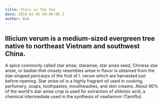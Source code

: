 ```yaml
---
title: Stars in the Sky
date: 2019-01-05 00:00:00 Z
author: Bob
---
```


## Illicium verum is a medium-sized evergreen tree native to northeast Vietnam and southwest China.

A spice commonly called star anise, staranise, star anise seed, Chinese star anise, or badian that closely resembles anise in flavor is obtained from the star-shaped pericarps of the fruit of I. verum which are harvested just before ripening. Star anise oil is a highly fragrant oil used in cooking, perfumery, soaps, toothpastes, mouthwashes, and skin creams. About 90% of the world's star anise crop is used for extraction of shikimic acid, a chemical intermediate used in the synthesis of oseltamivir (Tamiflu).

